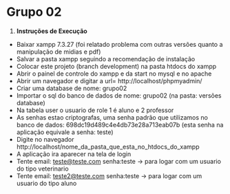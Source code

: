 # Grupo 02


1. **Instruções de Execução**
- Baixar xampp 7.3.27 (foi relatado problema com outras versões quanto a manipulação de midias e pdf)
- Salvar a pasta xampp seguindo a recomendação de instalação
- Colocar este projeto (branch development) na pasta htdocs do xampp
- Abrir o painel de controle do xampp e da start no mysql e no apache
- Abrir um navegador e digitar a url= http://localhost/phpmyadmin/
- Criar uma database de nome: grupo02
- Importar o sql do banco de dados de nome: grupo02  (na pasta: versões database)
- Na tabela user o usuario de role 1 é aluno e 2 professor
- As senhas estao criptografas, uma senha padrão que utilizamos no banco de dados: 698dc19d489c4e4db73e28a713eab07b  (esta senha na aplicação equivale a senha: teste)
- Digite no navegador http://localhost/nome_da_pasta_que_esta_no_htdocs_do_xampp
- A aplicação ira aparecer na tela de login
- Tente email: teste@teste.com    senha:teste   -> para logar com um usuario do tipo veterinario
- Tente email: teste2@teste.com   senha:teste   -> para logar com um usuario do tipo aluno



